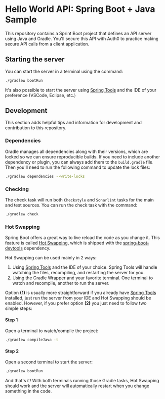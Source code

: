 # Hello World API: Spring Boot + Java Sample

This repository contains a Sprint Boot project that defines an API server using Java and Gradle. You'll secure this API with Auth0 to practice making secure API calls from a client application.

##  Starting the server

You can start the server in a terminal using the command:

```sh
./gradlew bootRun
```

It's also possible to start the server using [Spring Tools][1] and the IDE of your preference (VSCode, Eclipse, etc.)

## Development

This section adds helpful tips and information for development and contribution to this repository.

### Dependencies

Gradle manages all dependencies along with their versions, which are locked so we can ensure reproducible builds. If you need to include another dependency or plugin, you can always add them to the `build.gradle` file. Then you'll need to run the following command to update the lock files:

```sh
./gradlew dependencies --write-locks
```

### Checking

The check task will run both `Checkstyle` and `Sonarlint` tasks for the main and test sources. You can run the check task with the command:

```sh
./gradlew check
```

### Hot Swapping

Spring Boot offers a great way to live reload the code as you change it. This feature is called [Hot Swapping][2], which is shipped with the [spring-boot-devtools][3] dependency.

Hot Swapping can be used mainly in 2 ways:

1. Using [Spring Tools][1] and the IDE of your choice. Spring Tools will handle watching the files, recompiling, and restarting the server for you.
2. Using the Gradle Wrapper and your favorite terminal. One terminal to watch and recompile, another to run the server.

Option **(1)** is usually more straightforward if you already have [Spring Tools][1] installed, just run the server from your IDE and Hot Swapping should be enabled. However, if you prefer option **(2)** you just need to follow two simple steps:

#### Step 1

Open a terminal to watch/compile the project:

```sh
./gradlew compileJava -t
```

#### Step 2

Open a second terminal to start the server:

```sh
./gradlew bootRun
```

And that's it! With both terminals running those Gradle tasks, Hot Swapping should work and the server will automatically restart when you change something in the code.

[1]: https://spring.io/tools
[2]: https://docs.spring.io/spring-boot/docs/2.5.5/reference/html/howto.html#howto.hotswapping
[3]: https://docs.spring.io/spring-boot/docs/2.5.5/reference/html/using.html#using.devtools
